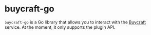 # buycraft-go

`buycraft-go` is a Go library that allows you to interact with the [Buycraft](https://www.buycraft.net) service. At the moment, it only supports
the plugin API.